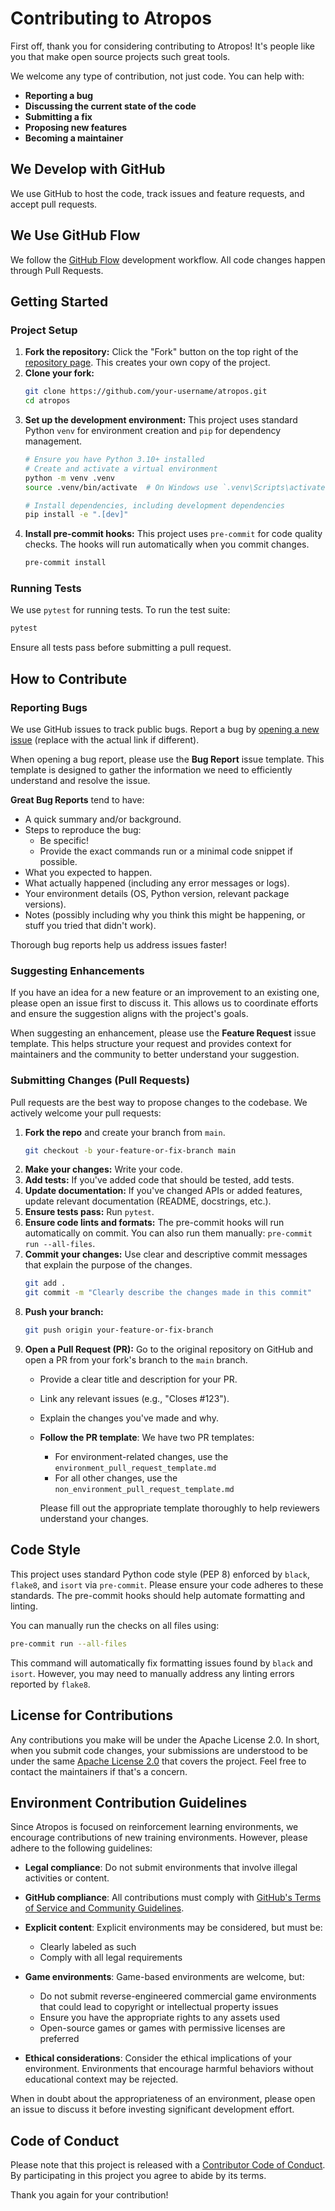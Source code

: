 # Contributing to Atropos

First off, thank you for considering contributing to Atropos! It's people like you that make open source projects such great tools.

We welcome any type of contribution, not just code. You can help with:
*   **Reporting a bug**
*   **Discussing the current state of the code**
*   **Submitting a fix**
*   **Proposing new features**
*   **Becoming a maintainer**

## We Develop with GitHub
We use GitHub to host the code, track issues and feature requests, and accept pull requests.

## We Use GitHub Flow
We follow the [GitHub Flow](https://guides.github.com/introduction/flow/index.html) development workflow. All code changes happen through Pull Requests.

## Getting Started

### Project Setup

1.  **Fork the repository:** Click the "Fork" button on the top right of the [repository page](https://github.com/NousResearch/atropos). This creates your own copy of the project.
2.  **Clone your fork:**
    ```bash
    git clone https://github.com/your-username/atropos.git
    cd atropos
    ```
3.  **Set up the development environment:** This project uses standard Python `venv` for environment creation and `pip` for dependency management.
    ```bash
    # Ensure you have Python 3.10+ installed
    # Create and activate a virtual environment
    python -m venv .venv
    source .venv/bin/activate  # On Windows use `.venv\Scripts\activate`

    # Install dependencies, including development dependencies
    pip install -e ".[dev]"
    ```
4.  **Install pre-commit hooks:** This project uses `pre-commit` for code quality checks. The hooks will run automatically when you commit changes.
    ```bash
    pre-commit install
    ```

### Running Tests

We use `pytest` for running tests. To run the test suite:

```bash
pytest
```

Ensure all tests pass before submitting a pull request.

## How to Contribute

### Reporting Bugs

We use GitHub issues to track public bugs. Report a bug by [opening a new issue](https://github.com/NousResearch/atropos/issues) (replace with the actual link if different).

When opening a bug report, please use the **Bug Report** issue template. This template is designed to gather the information we need to efficiently understand and resolve the issue.

**Great Bug Reports** tend to have:

*   A quick summary and/or background.
*   Steps to reproduce the bug:
    *   Be specific!
    *   Provide the exact commands run or a minimal code snippet if possible.
*   What you expected to happen.
*   What actually happened (including any error messages or logs).
*   Your environment details (OS, Python version, relevant package versions).
*   Notes (possibly including why you think this might be happening, or stuff you tried that didn't work).

Thorough bug reports help us address issues faster!

### Suggesting Enhancements

If you have an idea for a new feature or an improvement to an existing one, please open an issue first to discuss it. This allows us to coordinate efforts and ensure the suggestion aligns with the project's goals.

When suggesting an enhancement, please use the **Feature Request** issue template. This helps structure your request and provides context for maintainers and the community to better understand your suggestion.

### Submitting Changes (Pull Requests)

Pull requests are the best way to propose changes to the codebase. We actively welcome your pull requests:

1.  **Fork the repo** and create your branch from `main`.
    ```bash
    git checkout -b your-feature-or-fix-branch main
    ```
2.  **Make your changes:** Write your code.
3.  **Add tests:** If you've added code that should be tested, add tests.
4.  **Update documentation:** If you've changed APIs or added features, update relevant documentation (README, docstrings, etc.).
5.  **Ensure tests pass:** Run `pytest`.
6.  **Ensure code lints and formats:** The pre-commit hooks will run automatically on commit. You can also run them manually: `pre-commit run --all-files`.
7.  **Commit your changes:** Use clear and descriptive commit messages that explain the purpose of the changes.
    ```bash
    git add .
    git commit -m "Clearly describe the changes made in this commit"
    ```
8.  **Push your branch:**
    ```bash
    git push origin your-feature-or-fix-branch
    ```
9.  **Open a Pull Request (PR):** Go to the original repository on GitHub and open a PR from your fork's branch to the `main` branch.
    *   Provide a clear title and description for your PR.
    *   Link any relevant issues (e.g., "Closes #123").
    *   Explain the changes you've made and why.
    *   **Follow the PR template**: We have two PR templates:
        - For environment-related changes, use the `environment_pull_request_template.md`
        - For all other changes, use the `non_environment_pull_request_template.md`

        Please fill out the appropriate template thoroughly to help reviewers understand your changes.

## Code Style

This project uses standard Python code style (PEP 8) enforced by `black`, `flake8`, and `isort` via `pre-commit`. Please ensure your code adheres to these standards. The pre-commit hooks should help automate formatting and linting.

You can manually run the checks on all files using:
```bash
pre-commit run --all-files
```
This command will automatically fix formatting issues found by `black` and `isort`. However, you may need to manually address any linting errors reported by `flake8`.

## License for Contributions
Any contributions you make will be under the Apache License 2.0. In short, when you submit code changes, your submissions are understood to be under the same [Apache License 2.0](LICENSE) that covers the project. Feel free to contact the maintainers if that\'s a concern.

## Environment Contribution Guidelines

Since Atropos is focused on reinforcement learning environments, we encourage contributions of new training environments. However, please adhere to the following guidelines:

* **Legal compliance**: Do not submit environments that involve illegal activities or content.

* **GitHub compliance**: All contributions must comply with [GitHub's Terms of Service and Community Guidelines](https://docs.github.com/en/site-policy/github-terms/github-terms-of-service).

* **Explicit content**: Explicit environments may be considered, but must be:
  * Clearly labeled as such
  * Comply with all legal requirements

* **Game environments**: Game-based environments are welcome, but:
  * Do not submit reverse-engineered commercial game environments that could lead to copyright or intellectual property issues
  * Ensure you have the appropriate rights to any assets used
  * Open-source games or games with permissive licenses are preferred

* **Ethical considerations**: Consider the ethical implications of your environment. Environments that encourage harmful behaviors without educational context may be rejected.

When in doubt about the appropriateness of an environment, please open an issue to discuss it before investing significant development effort.

## Code of Conduct

Please note that this project is released with a [Contributor Code of Conduct](CODE_OF_CONDUCT.md). By participating in this project you agree to abide by its terms.

Thank you again for your contribution!

